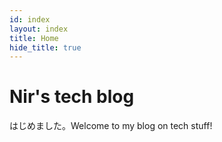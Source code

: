 ```yaml
---
id: index
layout: index
title: Home
hide_title: true
---
```


# Nir's tech blog

はじめました。Welcome to my blog on tech stuff!